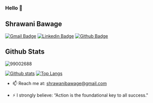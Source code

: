 ### Hello 👋
## Shrawani Bawage 

[![Gmail Badge](https://img.shields.io/badge/-subhrosil.maiti@ltts.com-c14438?style=flat&logo=Gmail&logoColor=white&link=mailto:subhrosil.maiti@ltts.com)](mailto:shrawanibawage@gmail.com) 
[![Linkedin Badge](https://img.shields.io/badge/-www.linkedin.com/in/shrawani-bawage-50494414a?style=flat&logo=Linkedin&logoColor=white&link=https://www.linkedin.com/in/www.linkedin.com/in/subhrosil-maiti/)](https://www.linkedin.com/in/shrawani-bawage-50494414a/)
[![Github Badge](https://img.shields.io/badge/-99002658-grey?style=flat&logo=github&logoColor=white&link=https://github.com/99002688/)](https://www.github.com/99002688/) 




## Github Stats
<p align=left> <img src=https://komarev.com/ghpvc/?username=99002688 alt=99002688 /> </p>

[![Github stats](https://github-readme-stats.vercel.app/api?username=99002688&show_icons=true&include_all_commits=true)](https://github.com/99002688/github-readme-stats)
[![Top Langs](https://github-readme-stats.vercel.app/api/top-langs/?username=99002658&layout=compact)](https://github.com/99002688/github-readme-stats)


<!--
- 🔭 I’m currently working on ... 
- 🌱 I’m currently learning CSS & Javascript.-->
<!-- 
- 👯 I’m looking to collaborate on ...
- 🤔 I’m looking for help with ...
- 💬 Ask me about ... -->
- 📫 Reach me at:  shrawanibawage@gmail.com
<!--
- 😄 Pronouns: -->
- ⚡ I strongly believe: “Action is the foundational key to all success." 

